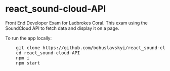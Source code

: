 # react_sound-cloud-API
Front End Developer Exam for Ladbrokes Coral. This exam using the SoundCloud API to fetch data and display it on a page.


To run the app locally:

<pre>
    git clone https://github.com/bohuslavskyi/react_sound-cloud-API.git
    cd react_sound-cloud-API
    npm i
    npm start
</pre>



